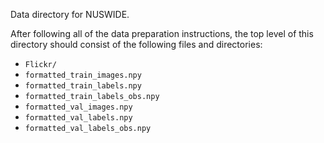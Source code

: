 Data directory for NUSWIDE.

After following all of the data preparation instructions, the top level of this directory should consist of the following files and directories:
* `Flickr/`
* `formatted_train_images.npy`
* `formatted_train_labels.npy`
* `formatted_train_labels_obs.npy`
* `formatted_val_images.npy`
* `formatted_val_labels.npy`
* `formatted_val_labels_obs.npy`